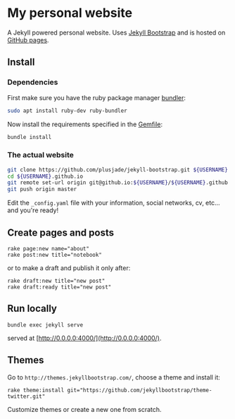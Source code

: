 # My personal website

A Jekyll powered personal website. Uses [Jekyll Bootstrap](http://jekyllbootstrap.com/)
and is hosted on [GitHub pages](https://pages.github.com/).

## Install

### Dependencies

First make sure you have the ruby package manager [bundler](https://bundler.io/bundle_install.html):

```bash
sudo apt install ruby-dev ruby-bundler
```

Now install the requirements specified in the [Gemfile](Gemfile):

```bash
bundle install
```

### The actual website

```bash
git clone https://github.com/plusjade/jekyll-bootstrap.git ${USERNAME}.github.io
cd ${USERNAME}.github.io
git remote set-url origin git@github.io:${USERNAME}/${USERNAME}.github.io.git
git push origin master
```

Edit the `_config.yaml` file with your information, social networks, cv, etc...
and you're ready!

## Create pages and posts

    rake page:new name="about"
    rake post:new title="notebook"

or to make a draft and publish it only after:

    rake draft:new title="new post"
    rake draft:ready title="new post"

## Run locally

    bundle exec jekyll serve

served at [http://0.0.0.0:4000/](http://0.0.0.0:4000/).

## Themes

Go to `http://themes.jekyllbootstrap.com/`, choose a theme and install it:

    rake theme:install git="https://github.com/jekyllbootstrap/theme-twitter.git"

Customize themes or create a new one from scratch.
